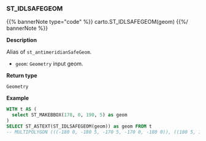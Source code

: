 ### ST_IDLSAFEGEOM
{{% bannerNote type="code" %}}
carto.ST_IDLSAFEGEOM(geom)
{{%/ bannerNote %}}

**Description**

Alias of `st_antimeridianSafeGeom`.

* `geom`: `Geometry` input geom.

**Return type**

`Geometry`

**Example**

```sql
WITH t AS (
  select ST_MAKEBBOX(178, 0, 190, 5) as geom
)
SELECT ST_ASTEXT(ST_IDLSAFEGEOM(geom)) as geom FROM t
-- MULTIPOLYGON (((-180 0, -180 5, -170 5, -170 0, -180 0)), ((180 5, 180 0, 178 0, 178 5, 180 5)))

```